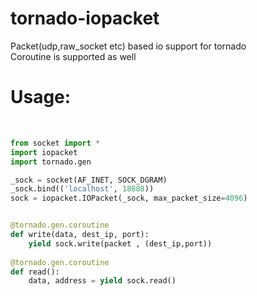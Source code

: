 # tornado-iopacket
Packet(udp,raw_socket etc) based io support for tornado<br>
Coroutine is supported as well<br>

# Usage:
<br>

```python
from socket import *
import iopacket
import tornado.gen

_sock = socket(AF_INET, SOCK_DGRAM)
_sock.bind(('localhost', 18888))
sock = iopacket.IOPacket(_sock, max_packet_size=4096)


@tornado.gen.coroutine
def write(data, dest_ip, port):
    yield sock.write(packet , (dest_ip,port))
    
@tornado.gen.coroutine
def read():
    data, address = yield sock.read()
```
